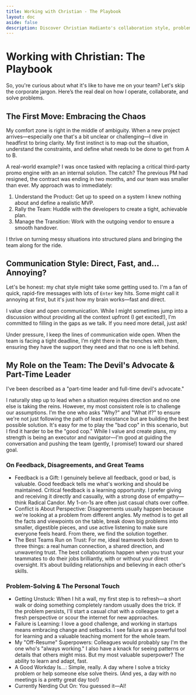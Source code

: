 ```yaml
---
title: Working with Christian - The Playbook
layout: doc
aside: false
description: Discover Christian Hadianto's collaboration style, problem-solving approach, and communication preferences in this personal playbook.
---
```

# Working with Christian: The Playbook

So, you're curious about what it's like to have me on your team? Let's skip the corporate jargon. Here’s the real deal on how I operate, collaborate, and solve problems.

## The First Move: Embracing the Chaos

My comfort zone is right in the middle of ambiguity. When a new project arrives—especially one that's a bit unclear or challenging—I dive in headfirst to bring clarity. My first instinct is to map out the situation, understand the constraints, and define what needs to be done to get from A to B.

A real-world example? I was once tasked with replacing a critical third-party promo engine with an an internal solution. The catch? The previous PM had resigned, the contract was ending in two months, and our team was smaller than ever. My approach was to immediately:

1. Understand the Product: Get up to speed on a system I knew nothing about and define a realistic MVP.
2. Rally the Team: Huddle with the developers to create a tight, achievable plan.
3. Manage the Transition: Work with the outgoing vendor to ensure a smooth handover.

I thrive on turning messy situations into structured plans and bringing the team along for the ride.

## Communication Style: Direct, Fast, and... Annoying?

Let's be honest: my chat style might take some getting used to. I'm a fan of quick, rapid-fire messages with lots of `Enter` key hits. Some might call it annoying at first, but it's just how my brain works—fast and direct.

I value clear and open communication. While I might sometimes jump into a discussion without providing all the context upfront (I get excited!), I'm committed to filling in the gaps as we talk. If you need more detail, just ask!

Under pressure, I keep the lines of communication wide open. When the team is facing a tight deadline, I’m right there in the trenches with them, ensuring they have the support they need and that no one is left behind.

## My Role on the Team: The Devil's Advocate & Part-Time Leader

I've been described as a "part-time leader and full-time devil's advocate."

I naturally step up to lead when a situation requires direction and no one else is taking the reins. However, my most consistent role is to challenge our assumptions. I'm the one who asks "Why?" and "What if?" to ensure we're not just following the path of least resistance but are building the best possible solution. It's easy for me to play the "bad cop" in this scenario, but I find it harder to be the "good cop." While I value and create plans, my strength is being an executor and navigator—I'm good at guiding the conversation and pushing the team (gently, I promise!) toward our shared goal.

### On Feedback, Disagreements, and Great Teams

* Feedback is a Gift: I genuinely believe all feedback, good or bad, is valuable. Good feedback tells me what's working and should be maintained. Critical feedback is a learning opportunity. I prefer giving and receiving it directly and casually, with a strong dose of empathy—think Radical Candor. My 1-on-1s are often just casual chats over coffee.
* Conflict is About Perspective: Disagreements usually happen because we're looking at a problem from different angles. My method is to get all the facts and viewpoints on the table, break down big problems into smaller, digestible pieces, and use active listening to make sure everyone feels heard. From there, we find the solution together.
* The Best Teams Run on Trust: For me, ideal teamwork boils down to three things: a real human connection, a shared direction, and unwavering trust. The best collaborations happen when you trust your teammates to do their jobs brilliantly, with or without your direct oversight. It’s about building relationships and believing in each other's skills.

### Problem-Solving & The Personal Touch

* Getting Unstuck: When I hit a wall, my first step is to refresh—a short walk or doing something completely random usually does the trick. If the problem persists, I'll start a casual chat with a colleague to get a fresh perspective or scour the internet for new approaches.
* Failure is Learning: I love a good challenge, and working in startups means embracing change and setbacks. I see failure as a powerful tool for learning and a valuable teaching moment for the whole team.
* My "Off-Resume" Superpowers: Colleagues would probably say I'm the one who's "always working." I also have a knack for seeing patterns or details that others might miss. But my most valuable superpower? The ability to learn and adapt, fast.
* A Good Workday Is...: Simple, really. A day where I solve a tricky problem or help someone else solve theirs. (And yes, a day with no meetings is a pretty great day too!)
* Currently Nerding Out On: You guessed it—AI!
